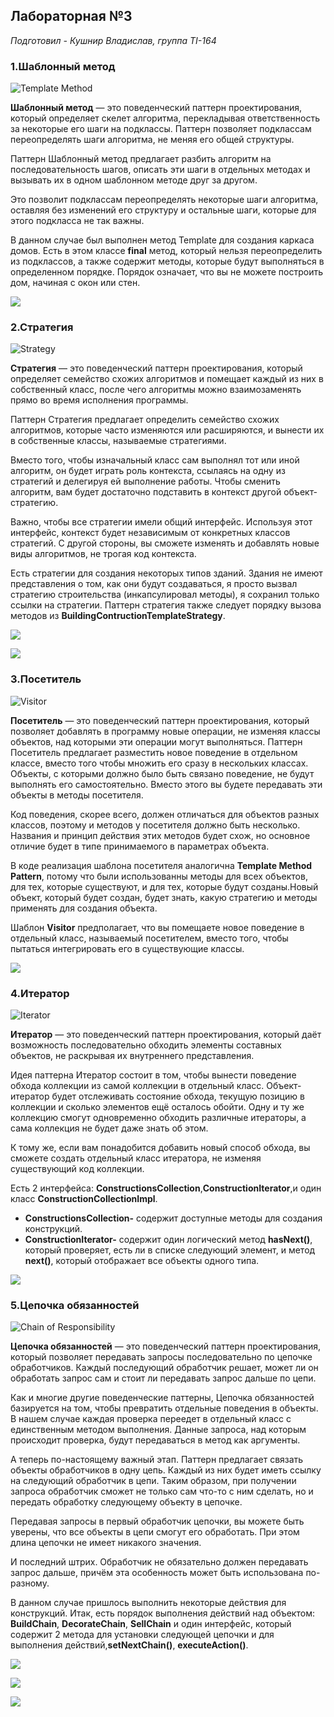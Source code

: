 ## Лабораторная №3

*Подготовил - Кушнир Владислав, группа TI-164*

### 1.Шаблонный метод
![Template Method](https://refactoring.guru/images/patterns/content/template-method/template-method.png)

 **Шаблонный метод** — это поведенческий паттерн проектирования, который определяет скелет алгоритма, перекладывая ответственность за некоторые его шаги на подклассы. Паттерн позволяет подклассам переопределять шаги алгоритма, не меняя его общей структуры.
 
 Паттерн Шаблонный метод предлагает разбить алгоритм на последовательность шагов, описать эти шаги в отдельных методах и вызывать их в одном шаблонном методе друг за другом.

Это позволит подклассам переопределять некоторые шаги алгоритма, оставляя без изменений его структуру и остальные шаги, которые для этого подкласса не так важны.

В данном случае был выполнен метод Template для создания каркаса домов. Есть в этом классе **final** метод, который нельзя переопределить из подклассов, а также содержит методы, которые будут выполняться в определенном порядке. Порядок означает, что вы не можете построить дом, начиная с окон или стен.

![](https://github.com/Dagonail/Lab3_TMPS/blob/master/Lab3_TMPS/Screens/template.PNG)

### 2.Стратегия

![Strategy](https://refactoring.guru/images/patterns/content/strategy/strategy.png)

**Стратегия** — это поведенческий паттерн проектирования, который определяет семейство схожих алгоритмов и помещает каждый из них в собственный класс, после чего алгоритмы можно взаимозаменять прямо во время исполнения программы.

Паттерн Стратегия предлагает определить семейство схожих алгоритмов, которые часто изменяются или расширяются, и вынести их в собственные классы, называемые стратегиями.

Вместо того, чтобы изначальный класс сам выполнял тот или иной алгоритм, он будет играть роль контекста, ссылаясь на одну из стратегий и делегируя ей выполнение работы. Чтобы сменить алгоритм, вам будет достаточно подставить в контекст другой объект-стратегию.

Важно, чтобы все стратегии имели общий интерфейс. Используя этот интерфейс, контекст будет независимым от конкретных классов стратегий. С другой стороны, вы сможете изменять и добавлять новые виды алгоритмов, не трогая код контекста.

Есть стратегии для создания некоторых типов зданий. Здания не имеют представления о том, как они будут создаваться, я просто вызвал стратегию строительства (инкапсулировал методы), я сохранил только ссылки на стратегии. Паттерн стратегия также следует порядку вызова методов из **BuildingContructionTemplateStrategy**.

![](https://github.com/Dagonail/Lab3_TMPS/blob/master/Lab3_TMPS/Screens/strategy_2.PNG)

![](https://github.com/Dagonail/Lab3_TMPS/blob/master/Lab3_TMPS/Screens/apply_strategy.PNG)

### 3.Посетитель
![Visitor](https://refactoring.guru/images/patterns/content/visitor/visitor.png)

**Посетитель** — это поведенческий паттерн проектирования, который позволяет добавлять в программу новые операции, не изменяя классы объектов, над которыми эти операции могут выполняться.
Паттерн Посетитель предлагает разместить новое поведение в отдельном классе, вместо того чтобы множить его сразу в нескольких классах. Объекты, с которыми должно было быть связано поведение, не будут выполнять его самостоятельно. Вместо этого вы будете передавать эти объекты в методы посетителя.

Код поведения, скорее всего, должен отличаться для объектов разных классов, поэтому и методов у посетителя должно быть несколько. Названия и принцип действия этих методов будет схож, но основное отличие будет в типе принимаемого в параметрах объекта.

В коде реализация шаблона посетителя аналогична **Template Method Pattern**, потому что были использованны методы для всех объектов, для тех, которые существуют, и для тех, которые будут созданы.Новый объект, который будет создан, будет знать, какую стратегию и методы применять для создания объекта.

Шаблон **Visitor** предполагает, что вы помещаете новое поведение в отдельный класс, называемый посетителем, вместо того, чтобы пытаться интегрировать его в существующие классы.


![](https://github.com/Dagonail/Lab3_TMPS/blob/master/Lab3_TMPS/Screens/visitor.PNG)

### 4.Итератор

![Iterator](https://refactoring.guru/images/patterns/content/iterator/iterator-comic-1.png)

**Итератор** — это поведенческий паттерн проектирования, который даёт возможность последовательно обходить элементы составных объектов, не раскрывая их внутреннего представления.

Идея паттерна Итератор состоит в том, чтобы вынести поведение обхода коллекции из самой коллекции в отдельный класс.
Объект-итератор будет отслеживать состояние обхода, текущую позицию в коллекции и сколько элементов ещё осталось обойти. Одну и ту же коллекцию смогут одновременно обходить различные итераторы, а сама коллекция не будет даже знать об этом.

К тому же, если вам понадобится добавить новый способ обхода, вы сможете создать отдельный класс итератора, не изменяя существующий код коллекции.

Есть 2 интерфейса: **ConstructionsCollection**,**ConstructionIterator**,и один класс **ConstructionCollectionImpl**.

- **ConstructionsCollection-** содержит доступные методы для создания конструкций.
- **ConstructionIterator-** содержит один логический метод **hasNext()**, который проверяет, есть ли в списке следующий элемент, и метод **next()**, который отображает все объекты одного типа.

![](https://github.com/Dagonail/Lab3_TMPS/blob/master/Lab3_TMPS/Screens/hasNext_next.PNG)


### 5.Цепочка обязанностей

![Chain of Responsibility](https://refactoring.guru/images/patterns/content/chain-of-responsibility/chain-of-responsibility.png)

**Цепочка обязанностей** — это поведенческий паттерн проектирования, который позволяет передавать запросы последовательно по цепочке обработчиков. Каждый последующий обработчик решает, может ли он обработать запрос сам и стоит ли передавать запрос дальше по цепи.

Как и многие другие поведенческие паттерны, Цепочка обязанностей базируется на том, чтобы превратить отдельные поведения в объекты. В нашем случае каждая проверка переедет в отдельный класс с единственным методом выполнения. Данные запроса, над которым происходит проверка, будут передаваться в метод как аргументы.

А теперь по-настоящему важный этап. Паттерн предлагает связать объекты обработчиков в одну цепь. Каждый из них будет иметь ссылку на следующий обработчик в цепи. Таким образом, при получении запроса обработчик сможет не только сам что-то с ним сделать, но и передать обработку следующему объекту в цепочке.

Передавая запросы в первый обработчик цепочки, вы можете быть уверены, что все объекты в цепи смогут его обработать. При этом длина цепочки не имеет никакого значения.

И последний штрих. Обработчик не обязательно должен передавать запрос дальше, причём эта особенность может быть использована по-разному.

В данном случае пришлось выполнить некоторые действия для конструкций. Итак, есть порядок выполнения действий над объектом: **BuildChain**, **DecorateChain**, **SellChain** и один интерфейс, который содержит 2 метода для установки следующей цепочки и для выполнения действий,**setNextChain()**, **executeAction()**.

![](https://github.com/Dagonail/Lab3_TMPS/blob/master/Lab3_TMPS/Screens/chain_build.PNG)

![](https://github.com/Dagonail/Lab3_TMPS/blob/master/Lab3_TMPS/Screens/chain_decorate.PNG)

![](https://github.com/Dagonail/Lab3_TMPS/blob/master/Lab3_TMPS/Screens/chain_sell.PNG)
